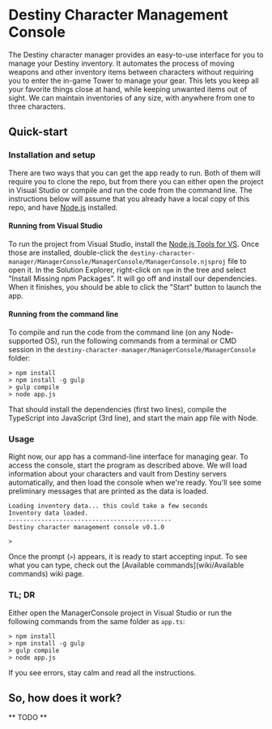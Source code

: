 Destiny Character Management Console
================================
The Destiny character manager provides an easy-to-use interface for you to manage your Destiny inventory. It automates the process of moving weapons and other inventory items between characters without requiring you to enter the in-game Tower to manage your gear. This lets you keep all your favorite things close at hand, while keeping unwanted items out of sight. We can maintain inventories of any size, with anywhere from one to three characters.

## Quick-start

### Installation and setup
There are two ways that you can get the app ready to run. Both of them will require you to clone the repo, but from there you can either open the project in Visual Studio or compile and run the code from the command line. The instructions below will assume that you already have a local copy of this repo, and have [Node.js](https://nodejs.org/) installed.

#### Running from Visual Studio
To run the project from Visual Studio, install the [Node.js Tools for VS](https://nodejstools.codeplex.com/). Once those are installed, double-click the `destiny-character-manager/ManagerConsole/ManagerConsole/ManagerConsole.njsproj` file to open it. In the Solution Explorer, right-click on `npm` in the tree and select "Install Missing npm Packages". It will go off and install our dependencies. When it finishes, you should be able to click the "Start" button to launch the app.

#### Running from the command line
To compile and run the code from the command line (on any Node-supported OS), run the following commands from a terminal or CMD session in the `destiny-character-manager/ManagerConsole/ManagerConsole` folder:

```
> npm install
> npm install -g gulp
> gulp compile
> node app.js
```

That should install the dependencies (first two lines), compile the TypeScript into JavaScript (3rd line), and start the main app file with Node.

### Usage
Right now, our app has a command-line interface for managing gear. To access the console, start the program as described above. We will load information about your characters and vault from Destiny servers automatically, and then load the console when we're ready. You'll see some preliminary messages that are printed as the data is loaded.

```
Loading inventory data... this could take a few seconds
Inventory data loaded.
---------------------------------------------
Destiny character management console v0.1.0

>
```

Once the prompt (`>`) appears, it is ready to start accepting input. To see what you can type, check out the [Available commands](wiki/Available commands) wiki page.

### TL; DR
Either open the ManagerConsole project in Visual Studio or run the following commands from the same folder as `app.ts`:

```
> npm install
> npm install -g gulp
> gulp compile
> node app.js
```

If you see errors, stay calm and read all the instructions.

## So, how does it work?
** TODO **
